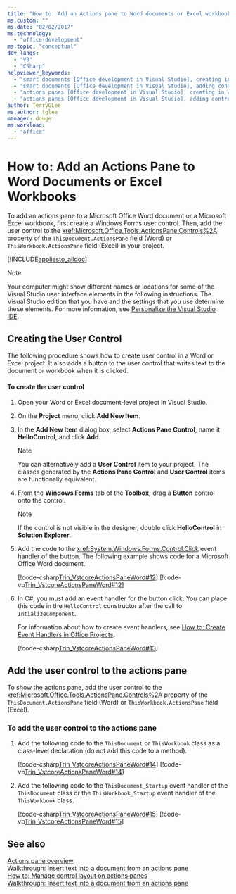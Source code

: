 ```yaml
---
title: "How to: Add an Actions pane to Word documents or Excel workbooks"
ms.custom: ""
ms.date: "02/02/2017"
ms.technology: 
  - "office-development"
ms.topic: "conceptual"
dev_langs: 
  - "VB"
  - "CSharp"
helpviewer_keywords: 
  - "smart documents [Office development in Visual Studio], creating in Word"
  - "smart documents [Office development in Visual Studio], adding controls"
  - "actions panes [Office development in Visual Studio], creating in Word"
  - "actions panes [Office development in Visual Studio], adding controls"
author: TerryGLee
ms.author: tglee
manager: douge
ms.workload: 
  - "office"
---
```

# How to: Add an Actions Pane to Word Documents or Excel Workbooks
  To add an actions pane to a Microsoft Office Word document or a Microsoft Excel workbook, first create a Windows Forms user control. Then, add the user control to the <xref:Microsoft.Office.Tools.ActionsPane.Controls%2A> property of the `ThisDocument.ActionsPane` field (Word) or `ThisWorkbook.ActionsPane` field (Excel) in your project.  
  
 [!INCLUDE[appliesto_alldoc](../vsto/includes/appliesto-alldoc-md.md)]  
  
> [!NOTE]  
>  Your computer might show different names or locations for some of the Visual Studio user interface elements in the following instructions. The Visual Studio edition that you have and the settings that you use determine these elements. For more information, see [Personalize the Visual Studio IDE](../ide/personalizing-the-visual-studio-ide.md).  
  
## Creating the User Control  
 The following procedure shows how to create user control in a Word or Excel project. It also adds a button to the user control that writes text to the document or workbook when it is clicked.  
  
#### To create the user control  
  
1.  Open your Word or Excel document-level project in Visual Studio.  
  
2.  On the **Project** menu, click **Add New Item**.  
  
3.  In the **Add New Item** dialog box, select **Actions Pane Control**, name it **HelloControl**, and click **Add**.  
  
    > [!NOTE]  
    >  You can alternatively add a **User Control** item to your project. The classes generated by the **Actions Pane Control** and **User Control** items are functionally equivalent.  
  
4.  From the **Windows Forms** tab of the **Toolbox,** drag a **Button** control onto the control.  
  
    > [!NOTE]  
    >  If the control is not visible in the designer, double click **HelloControl** in **Solution Explorer**.  
  
5.  Add the code to the <xref:System.Windows.Forms.Control.Click> event handler of the button. The following example shows code for a Microsoft Office Word document.  
  
     [!code-csharp[Trin_VstcoreActionsPaneWord#12](../vsto/codesnippet/CSharp/Trin_VstcoreActionsPaneWordCS/HelloControl.cs#12)]
     [!code-vb[Trin_VstcoreActionsPaneWord#12](../vsto/codesnippet/VisualBasic/Trin_VstcoreActionsPaneWordVB/HelloControl.vb#12)]  
  
6.  In C#, you must add an event handler for the button click. You can place this code in the `HelloControl` constructor after the call to `IntializeComponent`.  
  
     For information about how to create event handlers, see [How to: Create Event Handlers in Office Projects](../vsto/how-to-create-event-handlers-in-office-projects.md).  
  
     [!code-csharp[Trin_VstcoreActionsPaneWord#13](../vsto/codesnippet/CSharp/Trin_VstcoreActionsPaneWordCS/HelloControl.cs#13)]  
  
## Add the user control to the actions pane  
 To show the actions pane, add the user control to the <xref:Microsoft.Office.Tools.ActionsPane.Controls%2A> property of the `ThisDocument.ActionsPane` field (Word) or `ThisWorkbook.ActionsPane` field (Excel).  
  
### To add the user control to the actions pane  
  
1.  Add the following code to the `ThisDocument` or `ThisWorkbook` class as a class-level declaration (do not add this code to a method).  
  
     [!code-csharp[Trin_VstcoreActionsPaneWord#14](../vsto/codesnippet/CSharp/Trin_VstcoreActionsPaneWordCS/ThisDocument.cs#14)]
     [!code-vb[Trin_VstcoreActionsPaneWord#14](../vsto/codesnippet/VisualBasic/Trin_VstcoreActionsPaneWordVB/ThisDocument.vb#14)]  
  
2.  Add the following code to the `ThisDocument_Startup` event handler of the `ThisDocument` class or the `ThisWorkbook_Startup` event handler of the `ThisWorkbook` class.  
  
     [!code-csharp[Trin_VstcoreActionsPaneWord#15](../vsto/codesnippet/CSharp/Trin_VstcoreActionsPaneWordCS/ThisDocument.cs#15)]
     [!code-vb[Trin_VstcoreActionsPaneWord#15](../vsto/codesnippet/VisualBasic/Trin_VstcoreActionsPaneWordVB/ThisDocument.vb#15)]  
  
## See also  
 [Actions pane overview](../vsto/actions-pane-overview.md)   
 [Walkthrough: Insert text into a document from an actions pane](../vsto/walkthrough-inserting-text-into-a-document-from-an-actions-pane.md)   
 [How to: Manage control layout on actions panes](../vsto/how-to-manage-control-layout-on-actions-panes.md)   
 [Walkthrough: Insert text into a document from an actions pane](../vsto/walkthrough-inserting-text-into-a-document-from-an-actions-pane.md)  
  
  
